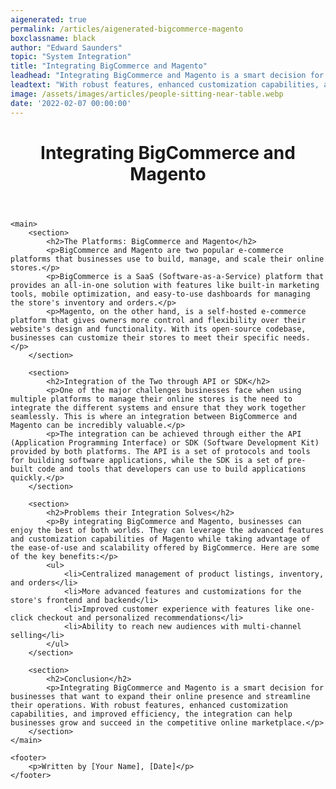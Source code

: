 ```yaml
---
aigenerated: true
permalink: /articles/aigenerated-bigcommerce-magento
boxclassname: black
author: "Edward Saunders"
topic: "System Integration"
title: "Integrating BigCommerce and Magento"
leadhead: "Integrating BigCommerce and Magento is a smart decision for businesses that want to expand their online presence and streamline their operations"
leadtext: "With robust features, enhanced customization capabilities, and improved efficiency, the integration can help businesses grow and succeed in the competitive online marketplace."
image: /assets/images/articles/people-sitting-near-table.webp
date: '2022-02-07 00:00:00'
---
```

<div class="arttext">	<header>
		<h1>Integrating BigCommerce and Magento</h1>
	</header>

	<main>
		<section>
			<h2>The Platforms: BigCommerce and Magento</h2>
			<p>BigCommerce and Magento are two popular e-commerce platforms that businesses use to build, manage, and scale their online stores.</p> 
			<p>BigCommerce is a SaaS (Software-as-a-Service) platform that provides an all-in-one solution with features like built-in marketing tools, mobile optimization, and easy-to-use dashboards for managing the store's inventory and orders.</p>
			<p>Magento, on the other hand, is a self-hosted e-commerce platform that gives owners more control and flexibility over their website's design and functionality. With its open-source codebase, businesses can customize their stores to meet their specific needs.</p>
		</section>

		<section>
			<h2>Integration of the Two through API or SDK</h2>
			<p>One of the major challenges businesses face when using multiple platforms to manage their online stores is the need to integrate the different systems and ensure that they work together seamlessly. This is where an integration between BigCommerce and Magento can be incredibly valuable.</p>
			<p>The integration can be achieved through either the API (Application Programming Interface) or SDK (Software Development Kit) provided by both platforms. The API is a set of protocols and tools for building software applications, while the SDK is a set of pre-built code and tools that developers can use to build applications quickly.</p>
		</section>

		<section>
			<h2>Problems their Integration Solves</h2>
			<p>By integrating BigCommerce and Magento, businesses can enjoy the best of both worlds. They can leverage the advanced features and customization capabilities of Magento while taking advantage of the ease-of-use and scalability offered by BigCommerce. Here are some of the key benefits:</p>
			<ul>
				<li>Centralized management of product listings, inventory, and orders</li>
				<li>More advanced features and customizations for the store's frontend and backend</li>
				<li>Improved customer experience with features like one-click checkout and personalized recommendations</li>
				<li>Ability to reach new audiences with multi-channel selling</li>
			</ul>
		</section>

		<section>
			<h2>Conclusion</h2>
			<p>Integrating BigCommerce and Magento is a smart decision for businesses that want to expand their online presence and streamline their operations. With robust features, enhanced customization capabilities, and improved efficiency, the integration can help businesses grow and succeed in the competitive online marketplace.</p>
		</section>
	</main>

	<footer>
		<p>Written by [Your Name], [Date]</p>
	</footer>
</div>